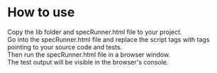 # How to use

Copy the lib folder and specRunner.html file to your project.  
Go into the specRunner.html file and replace the script tags with tags pointing to your source code and tests.  
Then run the specRunner.html file in a browser window.  
The test output will be visible in the browser's console.  

